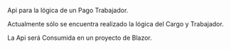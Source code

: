 Api para la lógica de un Pago Trabajador.

Actualmente sólo se encuentra realizado la lógica del Cargo y Trabajador.

La Api será Consumida en un proyecto de Blazor.
